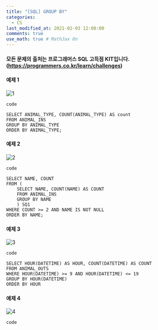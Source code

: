```yaml
---
title: "[SQL] GROUP BY"
categories: 
  - CS
last_modified_at: 2021-02-03 12:00:00
comments: true
use_math: true # MathJax On
---
```


#### 모든 문제의 출처는 프로그래머스 SQL 고득점 KIT입니다. (https://programmers.co.kr/learn/challenges)

#### 예제 1
![1](https://user-images.githubusercontent.com/62474292/106706584-3ac0a100-6633-11eb-908e-d3b07b2bfc06.JPG)

`code`
```mysql
SELECT ANIMAL_TYPE, COUNT(ANIMAL_TYPE) AS count
FROM ANIMAL_INS
GROUP BY ANIMAL_TYPE
ORDER BY ANIMAL_TYPE;
```

#### 예제 2
![2](https://user-images.githubusercontent.com/62474292/106706586-3bf1ce00-6633-11eb-9e9b-bdc36f7d74f8.JPG)

`code`
```mysql
SELECT NAME, COUNT
FROM (
    SELECT NAME, COUNT(NAME) AS COUNT
    FROM ANIMAL_INS
    GROUP BY NAME
    ) SQ1
WHERE COUNT >= 2 AND NAME IS NOT NULL
ORDER BY NAME;
```

#### 예제 3
![3](https://user-images.githubusercontent.com/62474292/106706588-3c8a6480-6633-11eb-8513-9f65614a2a40.JPG)

`code`
```mysql
SELECT HOUR(DATETIME) AS HOUR, COUNT(DATETIME) AS COUNT
FROM ANIMAL_OUTS
WHERE HOUR(DATETIME) >= 9 AND HOUR(DATETIME) <= 19
GROUP BY HOUR(DATETIME)
ORDER BY HOUR
```

#### 예제 4
![4](https://user-images.githubusercontent.com/62474292/106706590-3c8a6480-6633-11eb-88fe-74b81515f3ca.JPG)

`code`
```mysql

```
